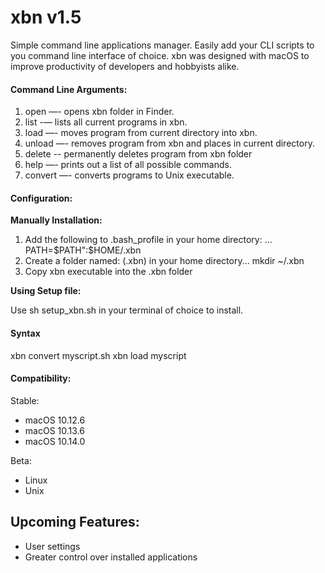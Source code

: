 # xbn v1.5
Simple command line applications manager. Easily add your CLI scripts to you command line interface of choice. xbn was designed with macOS to improve productivity of developers and hobbyists alike.

#### Command Line Arguments:
  1. open     —-   opens xbn folder in Finder.
  2. list     -—   lists all current programs in xbn.
  3. load     —-   moves program from current directory into xbn.
  4. unload   —-   removes program from xbn and places in current directory.
  5. delete   --   permanently deletes program from xbn folder
  6. help     —-   prints out a list of all possible commands.
  7. convert  —-   converts programs to Unix executable.

#### Configuration:
**Manually Installation:**
1. Add the following to .bash_profile in your home directory: ...
PATH=$PATH":$HOME/.xbn
2. Create a folder named: (.xbn) in your home directory...
mkdir ~/.xbn
3. Copy xbn executable into the .xbn folder

**Using Setup file:**

Use sh setup_xbn.sh in your terminal of choice to install.

#### Syntax
xbn convert myscript.sh
xbn load myscript

#### Compatibility:
Stable:
- macOS 10.12.6
- macOS 10.13.6
- macOS 10.14.0

Beta:
- Linux
- Unix

## Upcoming Features:
 - User settings
 - Greater control over installed applications

